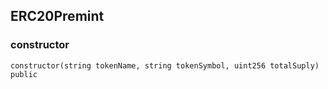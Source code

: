## ERC20Premint

### constructor

```solidity
constructor(string tokenName, string tokenSymbol, uint256 totalSuply) public
```

